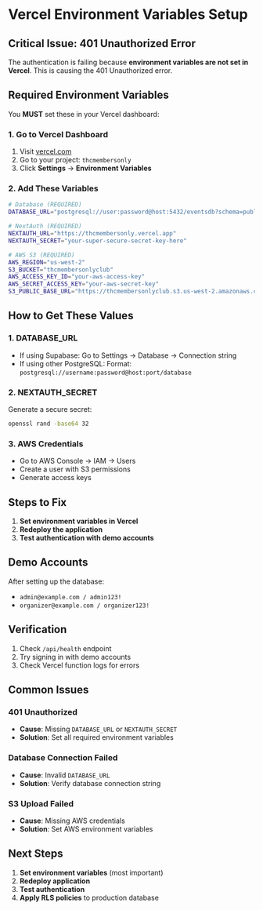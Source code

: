 # Vercel Environment Variables Setup

## Critical Issue: 401 Unauthorized Error

The authentication is failing because **environment variables are not set in Vercel**. This is causing the 401 Unauthorized error.

## Required Environment Variables

You **MUST** set these in your Vercel dashboard:

### 1. Go to Vercel Dashboard
1. Visit [vercel.com](https://vercel.com)
2. Go to your project: `thcmembersonly`
3. Click **Settings** → **Environment Variables**

### 2. Add These Variables

```bash
# Database (REQUIRED)
DATABASE_URL="postgresql://user:password@host:5432/eventsdb?schema=public"

# NextAuth (REQUIRED)
NEXTAUTH_URL="https://thcmembersonly.vercel.app"
NEXTAUTH_SECRET="your-super-secure-secret-key-here"

# AWS S3 (REQUIRED)
AWS_REGION="us-west-2"
S3_BUCKET="thcmembersonlyclub"
AWS_ACCESS_KEY_ID="your-aws-access-key"
AWS_SECRET_ACCESS_KEY="your-aws-secret-key"
S3_PUBLIC_BASE_URL="https://thcmembersonlyclub.s3.us-west-2.amazonaws.com"
```

## How to Get These Values

### 1. DATABASE_URL
- If using Supabase: Go to Settings → Database → Connection string
- If using other PostgreSQL: Format: `postgresql://username:password@host:port/database`

### 2. NEXTAUTH_SECRET
Generate a secure secret:
```bash
openssl rand -base64 32
```

### 3. AWS Credentials
- Go to AWS Console → IAM → Users
- Create a user with S3 permissions
- Generate access keys

## Steps to Fix

1. **Set environment variables in Vercel**
2. **Redeploy the application**
3. **Test authentication with demo accounts**

## Demo Accounts

After setting up the database:
- `admin@example.com / admin123!`
- `organizer@example.com / organizer123!`

## Verification

1. Check `/api/health` endpoint
2. Try signing in with demo accounts
3. Check Vercel function logs for errors

## Common Issues

### 401 Unauthorized
- **Cause**: Missing `DATABASE_URL` or `NEXTAUTH_SECRET`
- **Solution**: Set all required environment variables

### Database Connection Failed
- **Cause**: Invalid `DATABASE_URL`
- **Solution**: Verify database connection string

### S3 Upload Failed
- **Cause**: Missing AWS credentials
- **Solution**: Set AWS environment variables

## Next Steps

1. **Set environment variables** (most important)
2. **Redeploy application**
3. **Test authentication**
4. **Apply RLS policies** to production database

